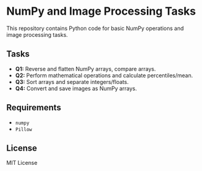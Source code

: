 # NumPy and Image Processing Tasks

This repository contains Python code for basic NumPy operations and image processing tasks.

## Tasks
- **Q1:** Reverse and flatten NumPy arrays, compare arrays.
- **Q2:** Perform mathematical operations and calculate percentiles/mean.
- **Q3:** Sort arrays and separate integers/floats.
- **Q4:** Convert and save images as NumPy arrays.

## Requirements
- `numpy`
- `Pillow`

## License
MIT License
